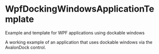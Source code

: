 # WpfDockingWindowsApplicationTemplate
Example and template for WPF applications using dockable windows

A working example of an application that uses dockable windows via the AvalonDock control.
